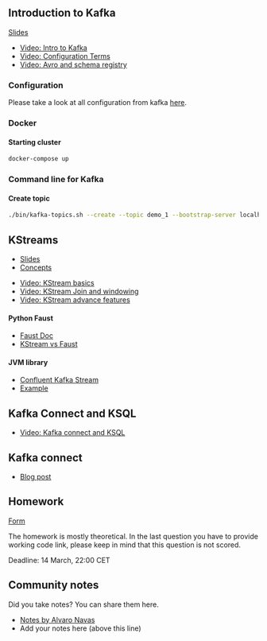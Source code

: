 ## Introduction to Kafka
[Slides](https://docs.google.com/presentation/d/1bCtdCba8v1HxJ_uMm9pwjRUC-NAMeB-6nOG2ng3KujA/edit?usp=sharing)

- [Video: Intro to Kafka](https://www.youtube.com/watch?v=P1u8x3ycqvg&list=PL3MmuxUbc_hJed7dXYoJw8DoCuVHhGEQb&index=57)
- [Video: Configuration Terms](https://www.youtube.com/watch?v=Erf1-d1nyMY&list=PL3MmuxUbc_hJed7dXYoJw8DoCuVHhGEQb&index=58)
- [Video: Avro and schema registry](https://www.youtube.com/watch?v=bzAsVNE5vOo&list=PL3MmuxUbc_hJed7dXYoJw8DoCuVHhGEQb&index=59)

### Configuration
Please take a look at all configuration from kafka [here](https://docs.confluent.io/platform/current/installation/configuration/).

### Docker
#### Starting cluster
```bash
docker-compose up
```

### Command line for Kafka
#### Create topic
```bash
./bin/kafka-topics.sh --create --topic demo_1 --bootstrap-server localhost:9092 --partitions 2
```

## KStreams
* [Slides](https://docs.google.com/presentation/d/1fVi9sFa7fL2ZW3ynS5MAZm0bRSZ4jO10fymPmrfTUjE/edit?usp=sharing)
* [Concepts](https://docs.confluent.io/platform/current/streams/concepts.html)

- [Video: KStream basics](https://www.youtube.com/watch?v=uuASDjCtv58&list=PL3MmuxUbc_hJed7dXYoJw8DoCuVHhGEQb&index=60)
- [Video: KStream Join and windowing](https://www.youtube.com/watch?v=dTzsDM9myr8&list=PL3MmuxUbc_hJed7dXYoJw8DoCuVHhGEQb&index=61)
- [Video: KStream advance features](https://www.youtube.com/watch?v=d8M_-ZbhZls&list=PL3MmuxUbc_hJed7dXYoJw8DoCuVHhGEQb&index=62)

#### Python Faust
* [Faust Doc](https://faust.readthedocs.io/en/latest/index.html)
* [KStream vs Faust](https://faust.readthedocs.io/en/latest/playbooks/vskafka.html)

#### JVM library
* [Confluent Kafka Stream](https://kafka.apache.org/documentation/streams/)
* [Example](https://github.com/AnkushKhanna/kafka-helper/tree/master/src/main/scala/kafka/schematest)

## Kafka Connect and KSQL
- [Video: Kafka connect and KSQL](https://www.youtube.com/watch?v=OgPJiic6xjY&list=PL3MmuxUbc_hJed7dXYoJw8DoCuVHhGEQb&index=63)

## Kafka connect
* [Blog post](https://medium.com/analytics-vidhya/making-sense-of-stream-data-b74c1252a8f5)

## Homework
[Form](https://forms.gle/mSzfpPCXskWCabeu5)

The homework is mostly theoretical. In the last question you have to provide working code link, please keep in mind that this 
question is not scored. 

Deadline: 14 March, 22:00 CET

## Community notes

Did you take notes? You can share them here.

* [Notes by Alvaro Navas](https://github.com/ziritrion/dataeng-zoomcamp/blob/main/notes/06_streaming.md)
* Add your notes here (above this line)
